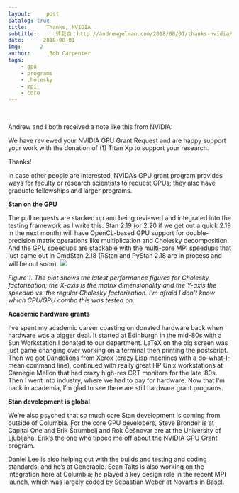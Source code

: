 ```yaml
---
layout:     post
catalog: true
title:      Thanks, NVIDIA
subtitle:      转载自：http://andrewgelman.com/2018/08/01/thanks-nvidia/
date:      2018-08-01
img:      2
author:      Bob Carpenter
tags:
    - gpu
    - programs
    - cholesky
    - mpi
    - core
---
```


 




Andrew and I both received a note like this from NVIDIA:

> 
We have reviewed your NVIDIA GPU Grant Request and are happy support your work with the donation of (1) Titan Xp to support your research.


Thanks! 

In case other people are interested, NVIDA’s GPU grant program provides ways for faculty or research scientists to request GPUs; they also have graduate fellowships and larger programs. 

**Stan on the GPU**

The pull requests are stacked up and being reviewed and integrated into the testing framework as I write this. Stan 2.19 (or 2.20 if we get out a quick 2.19 in the next month) will have OpenCL-based GPU support for double-precision matrix operations like multiplication and Cholesky decomposition. And the GPU speedups are stackable with the multi-core MPI speedups that just came out in CmdStan 2.18 (RStan and PyStan 2.18 are in process and will be out soon).
![](http://andrewgelman.com/wp-content/uploads/2018/08/gpu-cholesky-timing.png)


*Figure 1. The plot shows the latest performance figures for Cholesky factorization; the X-axis is the matrix dimensionality and the Y-axis the speedup vs. the regular Cholesky factorization. I’m afraid I don’t know which CPU/GPU combo this was tested on.*


**Academic hardware grants**

I’ve spent my academic career coasting on donated hardware back when hardware was a bigger deal. It started at Edinburgh in the mid-80s with a Sun Workstation I donated to our department. LaTeX on the big screen was just game changing over working on a terminal then printing the postscript. Then we got Dandelions from Xerox (crazy Lisp machines with a do-what-I-mean command line), continued with really great HP Unix workstations at Carnegie Mellon that had crazy high-res CRT monitors for the late ’80s. Then I went into industry, where we had to pay for hardware. Now that I’m back in academia, I’m glad to see there are still hardware grant programs.

**Stan development is global**

We’re also psyched that so much core Stan development is coming from outside of Columbia. For the core GPU developers, Steve Bronder is at Capital One and Erik Štrumbelj and Rok Češnovar are at the University of Ljubljana. Erik’s the one who tipped me off about the NVIDIA GPU Grant program. 

Daniel Lee is also helping out with the builds and testing and coding standards, and he’s at Generable. Sean Talts is also working on the integration here at Columbia; he played a key design role in the recent MPI launch, which was largely coded by Sebastian Weber at Novartis in Basel.



